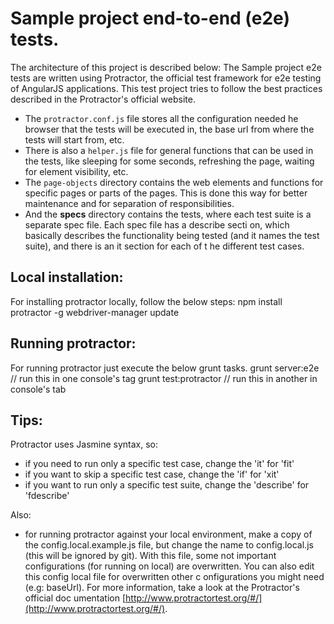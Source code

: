 # Sample project end-to-end (e2e) tests.
The architecture of this project is described below:
The Sample project e2e tests are written using Protractor, the official test
framework for e2e testing of AngularJS applications.
This test project tries to follow the best practices described in
the Protractor's official website.
* The `protractor.conf.js` file stores all the configuration needed he browser
that the tests will be executed in, the base url from where the tests will start
from, etc.
* There is also a `helper.js` file for general functions that can be used in the
tests, like sleeping for some seconds, refreshing the page, waiting for element
visibility, etc.
* The `page-objects` directory contains the web elements and functions for
specific pages or parts of the pages. This is done this way for better
maintenance and for separation of responsibilities.
*  And the **specs** directory contains the tests, where each test
suite is a separate spec file. Each spec file has a describe secti
on, which basically describes the functionality being tested (and
it names the test suite), and there is an it section for each of t
he different test cases.
  ## Local installation:
  For installing protractor locally, follow the below steps:
  npm install protractor -g
  webdriver-manager update

  ## Running protractor:
  For running protractor just execute the below grunt tasks.
  grunt server:e2e // run this in one console's tag grunt test:protractor
  // run this in another in console's tab

  ## Tips:
  Protractor uses Jasmine syntax, so:
  * if you need to run only a specific test case, change the 'it' for 'fit'
  * if you want to skip a specific test case, change the 'if' for 'xit'
  * if you want to run only a specific test suite, change the 'describe' for
  'fdescribe'

  Also:
  * for running protractor against your local environment, make a copy of the
  config.local.example.js file, but change the name to config.local.js (this
  will be ignored by git). With this file, some not important configurations
  (for running on local) are overwritten. You can also edit this config local
  file for overwritten other c onfigurations you might need (e.g: baseUrl).
  For more information, take a look at the Protractor's official doc
  umentation [http://www.protractortest.org/#/](http://www.protractortest.org/#/).
